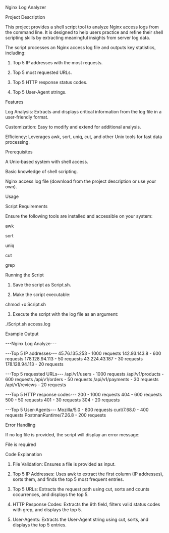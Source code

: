 Nginx Log Analyzer

Project Description

This project provides a shell script tool to analyze Nginx access logs from the command line. It is designed to help users practice and refine their shell scripting skills by extracting meaningful insights from server log data.

The script processes an Nginx access log file and outputs key statistics, including:

1. Top 5 IP addresses with the most requests.


2. Top 5 most requested URLs.


3. Top 5 HTTP response status codes.


4. Top 5 User-Agent strings.



Features

Log Analysis: Extracts and displays critical information from the log file in a user-friendly format.

Customization: Easy to modify and extend for additional analysis.

Efficiency: Leverages awk, sort, uniq, cut, and other Unix tools for fast data processing.


Prerequisites

A Unix-based system with shell access.

Basic knowledge of shell scripting.

Nginx access log file (download from the project description or use your own).


Usage

Script Requirements

Ensure the following tools are installed and accessible on your system:

awk

sort

uniq

cut

grep


Running the Script

1. Save the script as Script.sh.


2. Make the script executable:

chmod +x Script.sh


3. Execute the script with the log file as an argument:

./Script.sh access.log



Example Output

---Nginx Log Analyze---

---Top 5 IP addresses---
45.76.135.253 - 1000 requests
142.93.143.8 - 600 requests
178.128.94.113 - 50 requests
43.224.43.187 - 30 requests
178.128.94.113 - 20 requests

---Top 5 requested URLs---
/api/v1/users - 1000 requests
/api/v1/products - 600 requests
/api/v1/orders - 50 requests
/api/v1/payments - 30 requests
/api/v1/reviews - 20 requests

---Top 5 HTTP response codes---
200 - 1000 requests
404 - 600 requests
500 - 50 requests
401 - 30 requests
304 - 20 requests

---Top 5 User-Agents---
Mozilla/5.0 - 800 requests
curl/7.68.0 - 400 requests
PostmanRuntime/7.26.8 - 200 requests

Error Handling

If no log file is provided, the script will display an error message:

File is required

Code Explanation

1. File Validation: Ensures a file is provided as input.


2. Top 5 IP Addresses: Uses awk to extract the first column (IP addresses), sorts them, and finds the top 5 most frequent entries.


3. Top 5 URLs: Extracts the request path using cut, sorts and counts occurrences, and displays the top 5.


4. HTTP Response Codes: Extracts the 9th field, filters valid status codes with grep, and displays the top 5.


5. User-Agents: Extracts the User-Agent string using cut, sorts, and displays the top 5 entries.

